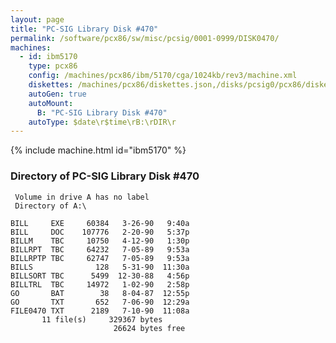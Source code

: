 ```yaml
---
layout: page
title: "PC-SIG Library Disk #470"
permalink: /software/pcx86/sw/misc/pcsig/0001-0999/DISK0470/
machines:
  - id: ibm5170
    type: pcx86
    config: /machines/pcx86/ibm/5170/cga/1024kb/rev3/machine.xml
    diskettes: /machines/pcx86/diskettes.json,/disks/pcsig0/pcx86/diskettes.json
    autoGen: true
    autoMount:
      B: "PC-SIG Library Disk #470"
    autoType: $date\r$time\rB:\rDIR\r
---
```


{% include machine.html id="ibm5170" %}

### Directory of PC-SIG Library Disk #470

     Volume in drive A has no label
     Directory of A:\

    BILL     EXE     60384   3-26-90   9:40a
    BILL     DOC    107776   2-20-90   5:37p
    BILLM    TBC     10750   4-12-90   1:30p
    BILLRPT  TBC     64232   7-05-89   9:53a
    BILLRPTP TBC     62747   7-05-89   9:53a
    BILLS              128   5-31-90  11:30a
    BILLSORT TBC      5499  12-30-88   4:56p
    BILLTRL  TBC     14972   1-02-90   2:58p
    GO       BAT        38   8-04-87  12:55p
    GO       TXT       652   7-06-90  12:29a
    FILE0470 TXT      2189   7-10-90  11:08a
           11 file(s)     329367 bytes
                           26624 bytes free
